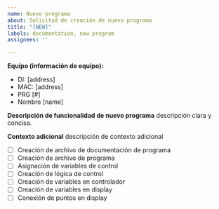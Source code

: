 ```yaml
---
name: Nuevo programa
about: Solicitud de creación de nuevo programa
title: "[NEW]"
labels: documentation, new program
assignees: ''

---
```


**Equipo (información de equipo):**
 - DI: [address]
 - MAC: [address]
 - PRG [#]
 - Nombre [name]

**Descripción de funcionalidad de nuevo programa**
descripción clara y concisa.

**Contexto adicional**
descripción de contexto adicional

- [ ] Creación de archivo de documentación de programa
- [ ] Creación de archivo de programa
- [ ] Asignación de variables de control
- [ ] Creación de lógica de control
- [ ] Creación de variables en controlador
- [ ] Creación de variables en display
- [ ] Conexión de puntos en display
